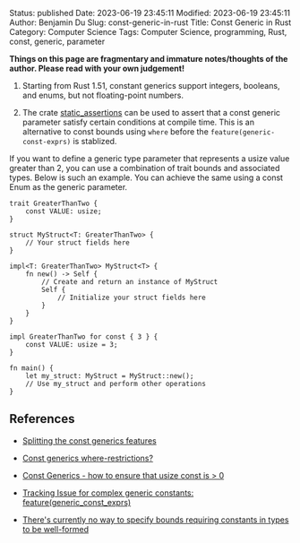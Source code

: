Status: published
Date: 2023-06-19 23:45:11
Modified: 2023-06-19 23:45:11
Author: Benjamin Du
Slug: const-generic-in-rust
Title: Const Generic in Rust
Category: Computer Science
Tags: Computer Science, programming, Rust, const, generic, parameter

**Things on this page are fragmentary and immature notes/thoughts of the author. Please read with your own judgement!**

1. Starting from Rust 1.51, constant generics support integers, booleans, and enums, but not floating-point numbers.

2. The crate 
    [static_assertions](https://crates.io/crates/static_assertions)
    can be used to assert that a const generic parameter satisfy certain conditions at compile time.
    This is an alternative to const bounds using `where`
    before the `feature(generic-const-exprs)` is stablized.

If you want to define a generic type parameter that represents a usize value greater than 2, 
you can use a combination of trait bounds and associated types. 
Below is such an example.
You can achieve the same using a const Enum as the generic parameter.
```
trait GreaterThanTwo {
    const VALUE: usize;
}

struct MyStruct<T: GreaterThanTwo> {
    // Your struct fields here
}

impl<T: GreaterThanTwo> MyStruct<T> {
    fn new() -> Self {
        // Create and return an instance of MyStruct
        Self {
            // Initialize your struct fields here
        }
    }
}

impl GreaterThanTwo for const { 3 } {
    const VALUE: usize = 3;
}

fn main() {
    let my_struct: MyStruct = MyStruct::new();
    // Use my_struct and perform other operations
}
```

## References

- [Splitting the const generics features](https://blog.rust-lang.org/inside-rust/2021/09/06/Splitting-const-generics.html)

- [Const generics where-restrictions?](https://internals.rust-lang.org/t/const-generics-where-restrictions/12742)

- [Const Generics - how to ensure that usize const is > 0](https://stackoverflow.com/questions/72582671/const-generics-how-to-ensure-that-usize-const-is-0)

- [Tracking Issue for complex generic constants: feature(generic_const_exprs)](https://github.com/rust-lang/rust/issues/76560)

- [There's currently no way to specify bounds requiring constants in types to be well-formed](https://github.com/rust-lang/rust/issues/68436)
